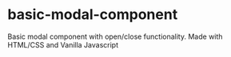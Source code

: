 # basic-modal-component
Basic modal component with open/close functionality. Made with HTML/CSS and Vanilla Javascript
